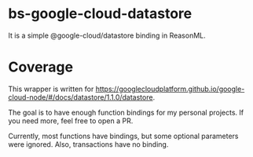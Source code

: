 # bs-google-cloud-datastore
It is a simple @google-cloud/datastore binding in ReasonML.

# Coverage
This wrapper is written for https://googlecloudplatform.github.io/google-cloud-node/#/docs/datastore/1.1.0/datastore.

The goal is to have enough function bindings for my personal projects. If you
need more, feel free to open a PR.

Currently, most functions have bindings, but some optional parameters were
ignored. Also, transactions have no binding.
